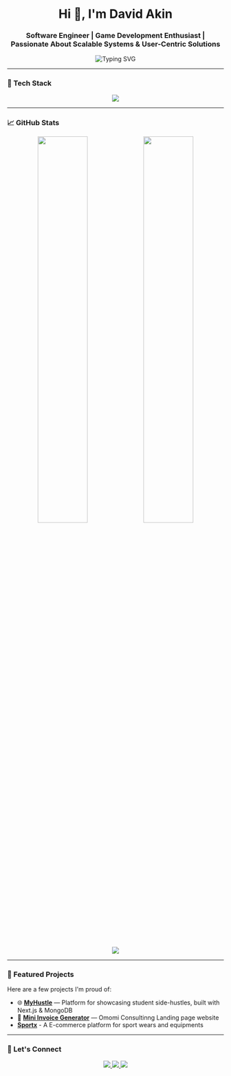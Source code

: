 <h1 align="center">Hi 👋, I'm David Akin</h1>
<h3 align="center">Software Engineer | Game Development Enthusiast | Passionate About Scalable Systems & User-Centric Solutions</h3>

<p align="center">
  <img src="https://readme-typing-svg.demolab.com?font=Fira+Code&size=22&pause=1000&center=true&vCenter=true&width=500&lines=Engineering+robust+web+solutions;Exploring+game+development+technologies;Always+learning+%26+building+🧠" alt="Typing SVG" />
</p>

---

### 🧰 Tech Stack

<div align="center">
  <img src="https://skillicons.dev/icons?i=nextjs,react,nodejs,ts,js,express,mongodb,postgresql,git,github,html,css,vscode,godot" />
</div>

---

### 📈 GitHub Stats

<p align="center">
  <img width="48%" src="https://github-readme-stats.vercel.app/api?username=Dav16Akin&show_icons=true&theme=tokyonight" />
  <img width="48%" src="https://github-readme-streak-stats.herokuapp.com/?user=Dav16Akin&theme=tokyonight" />
</p>

<p align="center">
  <img src="https://github-readme-stats.vercel.app/api/top-langs/?username=Dav16Akin&layout=compact&theme=tokyonight" />
</p>

---

### 🚀 Featured Projects

Here are a few projects I'm proud of:


- 🌐 [**MyHustle**](https://github.com/Dav16Akin/huzzl) — Platform for showcasing student side-hustles, built with Next.js & MongoDB
- 🧾 [**Mini Invoice Generator**](https://github.com/Dav16Akin/omomiconsulting) — Omomi Consultinng Landing page website
- [**Sportx**](https://github.com/Dav16Akin/sportx) - A E-commerce platform for sport wears and equipments

---

### 🤝 Let's Connect

<p align="center">
  <a href="https://www.linkedin.com/in/david-akin-40393123b/">
    <img src="https://img.shields.io/badge/-David_Akin-blue?style=for-the-badge&logo=Linkedin&logoColor=white" />
  </a>
  <a href="mailto:akindav16@gmail.com">
    <img src="https://img.shields.io/badge/-Email_me-red?style=for-the-badge&logo=gmail&logoColor=white" />
  </a>
  <a href="https://twitter.com/loludavid1">
    <img src="https://img.shields.io/badge/-@loludavid1-1DA1F2?style=for-the-badge&logo=twitter&logoColor=white" />
  </a>
</p>

